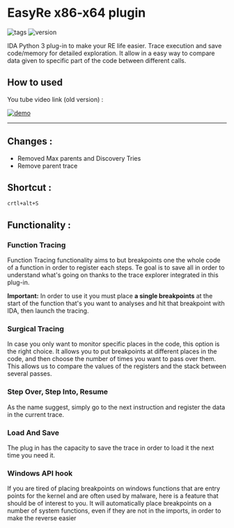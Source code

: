 # EasyRe x86-x64 plugin

![tags](https://img.shields.io/badge/tags-%20ida%20ida--pro%2C%20ida--plugin%2C%20idapython-blue) ![version](https://img.shields.io/badge/version-0.2-yellowgreen)

IDA Python 3 plug-in to make your RE life easier. Trace execution and save code/memory for detailed exploration. It allow in a easy way to compare data given to specific part of the code between different calls. 

## How to used

You tube video link (old version) : 

[![demo](https://i.ibb.co/Wvwnt2N/Image1.png)](https://youtu.be/rFiICyep3hE)

------

## Changes :
- Removed Max parents and Discovery Tries
- Remove parent trace

## Shortcut :

`crtl+alt+S`

## Functionality :

### Function Tracing

  Function Tracing functionality aims to but breakpoints one the whole code of a function in order to register each steps. Te goal is to save all in order to understand what's going on thanks to the trace explorer integrated in this plug-in.

 **Important:** In order to use it you must place **a single breakpoints** at the start of the function that's you want to analyses and hit that breakpoint with IDA, then launch the tracing.


### Surgical Tracing
   In case you only want to monitor specific places in the code, this option is the right choice. It allows you to put breakpoints at different places in the code, and then choose the number of times you want to pass over them. This allows us to compare the values of the registers and the stack between several passes.


### Step Over,  Step Into,  Resume
   As the name suggest, simply go to the next instruction and register the data in the current trace.


### Load And Save
  The plug in has the capacity to save the trace in order to load it the next time you need it. 

### Windows  API hook

If you are tired of placing breakpoints on windows functions that are entry points for the kernel and are often used by malware, here is a feature that should be of interest to you. It will automatically place breakpoints on a number of system functions, even if they are not in the imports, in order to make the reverse easier



